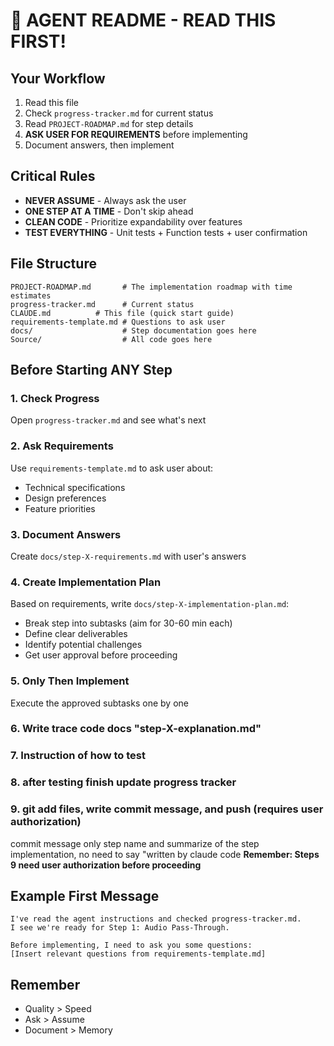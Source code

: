 # 🚨 AGENT README - READ THIS FIRST!

## Your Workflow
1. Read this file
2. Check `progress-tracker.md` for current status
3. Read `PROJECT-ROADMAP.md` for step details
4. **ASK USER FOR REQUIREMENTS** before implementing
5. Document answers, then implement

## Critical Rules
- **NEVER ASSUME** - Always ask the user
- **ONE STEP AT A TIME** - Don't skip ahead
- **CLEAN CODE** - Prioritize expandability over features
- **TEST EVERYTHING** - Unit tests + Function tests + user confirmation



## File Structure
```
PROJECT-ROADMAP.md       # The implementation roadmap with time estimates
progress-tracker.md      # Current status
CLAUDE.md          # This file (quick start guide)
requirements-template.md # Questions to ask user
docs/                    # Step documentation goes here
Source/                  # All code goes here
```

## Before Starting ANY Step

### 1. Check Progress
Open `progress-tracker.md` and see what's next

### 2. Ask Requirements
Use `requirements-template.md` to ask user about:
- Technical specifications
- Design preferences
- Feature priorities

### 3. Document Answers
Create `docs/step-X-requirements.md` with user's answers

### 4. Create Implementation Plan
Based on requirements, write `docs/step-X-implementation-plan.md`:
- Break step into subtasks (aim for 30-60 min each)
- Define clear deliverables
- Identify potential challenges
- Get user approval before proceeding

### 5. Only Then Implement
Execute the approved subtasks one by one

### 6. Write trace code docs "step-X-explanation.md"

### 7. Instruction of how to test

### 8. after testing finish update progress tracker

### 9. git add files, write commit message, and push (requires user authorization)
commit message only step name and summarize of the step implementation, no need to say "written by claude code
**Remember: Steps 9 need user authorization before proceeding**

## Example First Message
```
I've read the agent instructions and checked progress-tracker.md. 
I see we're ready for Step 1: Audio Pass-Through.

Before implementing, I need to ask you some questions:
[Insert relevant questions from requirements-template.md]
```

## Remember
- Quality > Speed
- Ask > Assume
- Document > Memory